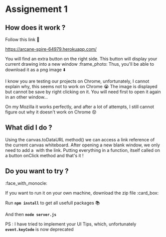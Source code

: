 # Assignement 1

## How does it work ?

Follow this link :link: 

https://arcane-spire-64979.herokuapp.com/

You will find an extra button on the right side. This button will display your current drawing into a new window  :frame_photo:
Thus, you'll be able to download it as a png image :arrow_down: 

I know you are testing our projects on Chrome, unfortunately, I cannot explain why, this seems not to work on Chrome :sob: 
The image is displayed but cannot be save by right clicking on it. You will need first to open it again in an other window...

On my Mozilla it works perfectly, and after a lot of attempts, I still cannot figure out why it doesn't work on Chrome :worried: 


## What did I do ?

Using the canvas.toDataURL method() we can access a link reference of the current canvas whiteboard.
After opening a new blank window, we only need to add a <img/> with the link.
Putting everything in a function, itself called on a button onClick method and that's it !


## Do you want to try ?  
:face_with_monocle: 

If you want to run it on your own machine, download the zip file :card_box: 

Run **```npm install```** to get all usefull packages :books:   

And then  **```node server.js```**

PS : I have tried to implement your UI Tips, which, unfortunately **```event.keyCode```** is now deprecated

